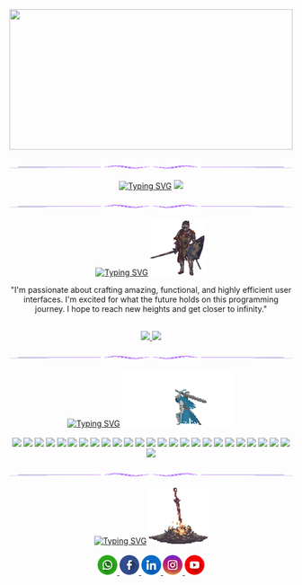 <div align="center">
    <div>
    <img src="welcome.gif" height="250px" width="100%"/>
    </div>
    <br />
    <div>
    <img src="lineto.png">
    </div>
    <br />
    <div>
      <a href="https://git.io/typing-svg"><img src="https://readme-typing-svg.demolab.com?font=Fira+Code&weight=700&size=24&pause=1000&color=7300F9&vCenter=true&width=500&lines=Hi%2C+I'm+a+full-stack+developer!" alt="Typing SVG" /></a>
      <img src="Animação.gif" height="100px" width="auto" />
    </div>
    <br />
    <div>
      <img src="lineto.png">
    </div>
    <br />
    <div>
      <a href="https://git.io/typing-svg"><img src="https://readme-typing-svg.demolab.com?font=Fira+Code&weight=700&size=24&pause=1000&color=7300F9&vCenter=true&width=125&lines=About+me" alt="Typing SVG" /></a>
      <img src="darksouls.gif" height="100px"/>
    </div>
    <div>
      <p>
      "I'm passionate about crafting amazing, functional, and highly efficient user interfaces. I'm excited for what the future holds on this programming journey. I hope to reach new heights and get closer to infinity."
      </p>
    </div>
    <br />
    <div>
      <a href="https://github.com/YanzinhoCaue">
      <img height="180em" src="https://github-readme-stats.vercel.app/api?username=YanzinhoCaue&show_icons=true&theme=midnight-purple&include_all_commits=true&count_private=true"/>
      <img height="180em" src="https://github-readme-stats.vercel.app/api/top-langs/?username=YanzinhoCaue&layout=compact&langs_count=6&theme=midnight-purple"/>  
    </div>
  <br />
  <div>
    <img src="lineto.png">
  </div>
  <br />
  <div>
    <a href="https://git.io/typing-svg"><img src="https://readme-typing-svg.demolab.com?font=Fira+Code&weight=700&size=24&pause=1000&color=7300F9&vCenter=true&width=125&lines=My+skills" alt="Typing SVG" /></a>
    <img src="about.gif" height="100px"/>
  </div>
  <br />
  <div>
    <img height="35px" src="https://cdn.jsdelivr.net/gh/devicons/devicon/icons/react/react-original.svg" />
    <img height="35px" src="https://cdn.jsdelivr.net/gh/devicons/devicon/icons/angularjs/angularjs-original.svg" />
    <img height="35px" src="https://cdn.jsdelivr.net/gh/devicons/devicon/icons/vuejs/vuejs-original.svg" />
    <img height="40px" src="https://cdn.jsdelivr.net/gh/devicons/devicon/icons/php/php-original.svg" />
    <img height="35px" src="https://cdn.jsdelivr.net/gh/devicons/devicon/icons/nodejs/nodejs-original.svg" />
    <img height="35px" src="https://cdn.jsdelivr.net/gh/devicons/devicon/icons/nextjs/nextjs-original.svg" />
    <img height="35px" src="https://cdn.jsdelivr.net/gh/devicons/devicon/icons/redux/redux-original.svg" />
    <img height="35px" src="https://cdn.jsdelivr.net/gh/devicons/devicon/icons/jquery/jquery-original.svg" />
    <img height="35px" src="https://cdn.jsdelivr.net/gh/devicons/devicon/icons/electron/electron-original.svg" />
    <img height="35px" src="https://cdn.jsdelivr.net/gh/devicons/devicon/icons/tailwindcss/tailwindcss-plain.svg" />
    <img height="35px" src="https://cdn.jsdelivr.net/gh/devicons/devicon/icons/sass/sass-original.svg" />
    <img height="35px" src="https://cdn.jsdelivr.net/gh/devicons/devicon/icons/bootstrap/bootstrap-original.svg" />
    <img height="35px" src="https://cdn.jsdelivr.net/gh/devicons/devicon/icons/bulma/bulma-plain.svg" /> 
    <img height="35px" src="https://cdn.jsdelivr.net/gh/devicons/devicon/icons/javascript/javascript-plain.svg" />
    <img height="35px" src="https://cdn.jsdelivr.net/gh/devicons/devicon/icons/typescript/typescript-plain.svg" />
    <img height="35px" src="https://cdn.jsdelivr.net/gh/devicons/devicon/icons/css3/css3-original.svg" />
    <img height="35px" src="https://cdn.jsdelivr.net/gh/devicons/devicon/icons/html5/html5-original.svg" />
    <img height="35px" src="https://cdn.jsdelivr.net/gh/devicons/devicon/icons/rails/rails-plain.svg" />
    <img height="40px" src="https://cdn.jsdelivr.net/gh/devicons/devicon/icons/docker/docker-original.svg" /> 
    <img height="40px" src="https://cdn.jsdelivr.net/gh/devicons/devicon/icons/mysql/mysql-original-wordmark.svg" />
    <img height="35px" src="https://cdn.jsdelivr.net/gh/devicons/devicon/icons/firebase/firebase-plain.svg" />
    <img height="35px" src="https://cdn.jsdelivr.net/gh/devicons/devicon/icons/git/git-original.svg" />
    <img height="40px" src="https://cdn.jsdelivr.net/gh/devicons/devicon/icons/npm/npm-original-wordmark.svg" />
    <img height="35px" src="https://cdn.jsdelivr.net/gh/devicons/devicon/icons/yarn/yarn-original.svg" />
    <img height="35px" src="https://cdn.jsdelivr.net/gh/devicons/devicon/icons/photoshop/photoshop-plain.svg" />
    <img height="35px" src="https://cdn.jsdelivr.net/gh/devicons/devicon/icons/figma/figma-original.svg" />
  </div>
  <br />
  <div>
    <img src="lineto.png">
  </div>
  <br />
  <div>
    <a href="https://git.io/typing-svg"><img src="https://readme-typing-svg.demolab.com?font=Fira+Code&weight=700&size=24&pause=1000&color=7300F9&vCenter=true&width=125&lines=Contact" alt="Typing SVG" /></a>
    <img src="bonfire.gif" height="100px" />
  </div>
  <br />
  <div>
      <a href="">
        <img src="whatsapp.png" height="35px"/>
      </a>
      <a href="https://www.facebook.com/profile.php?id=100005135588794">
        <img src="facebook.png" height="35px"/>
      </a>
      <a href="https://www.linkedin.com/in/yan-cauê-gomes-pereira-a9274715b/">
        <img src="linkedin.png" height="35px"/>
      </a>
      <a href="https://www.instagram.com/yan_caue_gomes/">
        <img src="instagram.png" height="35px"/>
      </a>
      <a href="https://www.youtube.com/channel/UC-gR1KHioEdvEupmw0uEeWg">
        <img src="youtube.png" height="35px"/>
      </a>
  </div>
</div>
